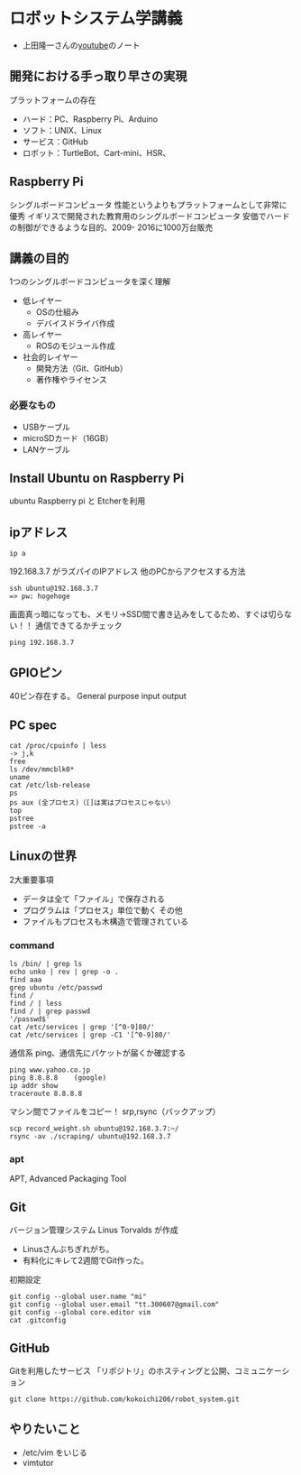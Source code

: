 # ロボットシステム学講義
- 上田隆一さんの[youtube](https://www.youtube.com/watch?v=twM88vv21LM&list=PLbUh9y6MXvjdIB5A9uhrZVrhAaXc61Pzz&index=1)のノート

## 開発における手っ取り早さの実現
プラットフォームの存在
- ハード：PC、Raspberry Pi、Arduino
- ソフト：UNIX、Linux
- サービス：GitHub
- ロボット：TurtleBot、Cart-mini、HSR、

## Raspberry Pi
シングルボードコンピュータ
性能というよりもプラットフォームとして非常に優秀
イギリスで開発された教育用のシングルボードコンピュータ
安価でハードの制御ができるような目的、2009-
2016に1000万台販売

## 講義の目的
1つのシングルボードコンピュータを深く理解
- 低レイヤー
    - OSの仕組み
    - デバイスドライバ作成
- 高レイヤー
    - ROSのモジュール作成
- 社会的レイヤー
    - 開発方法（Git、GitHub）
    - 著作権やライセンス
    
### 必要なもの
- USBケーブル
- microSDカード（16GB）
- LANケーブル

## Install Ubuntu on Raspberry Pi
ubuntu Raspberry pi と Etcherを利用

## ipアドレス
```
ip a
```
192.168.3.7 がラズパイのIPアドレス
他のPCからアクセスする方法
```
ssh ubuntu@192.168.3.7
=> pw: hogehoge
```
画面真っ暗になっても、メモリ->SSD間で書き込みをしてるため、すぐは切らない！！
通信できてるかチェック
```
ping 192.168.3.7
```

## GPIOピン
40ピン存在する。
General purpose input output

## PC spec
```
cat /proc/cpuinfo | less
-> j,k
free
ls /dev/mmcblk0*
uname
cat /etc/lsb-release
ps
ps aux (全プロセス)（[]は実はプロセスじゃない）
top
pstree
pstree -a
```

## Linuxの世界
2大重要事項
- データは全て「ファイル」で保存される
- プログラムは「プロセス」単位で動く
その他
- ファイルもプロセスも木構造で管理されている

### command
```
ls /bin/ | grep ls
echo unko | rev | grep -o .
find aaa
grep ubuntu /etc/passwd
find /
find / | less
find / | grep passwd
'/passwd$'
cat /etc/services | grep '[^0-9]80/'
cat /etc/services | grep -C1 '[^0-9]80/'
```
通信系
ping、通信先にパケットが届くか確認する
```
ping www.yahoo.co.jp
ping 8.8.8.8    (google)
ip addr show
traceroute 8.8.8.8
```
マシン間でファイルをコピー！
srp,rsync（バックアップ）
```
scp record_weight.sh ubuntu@192.168.3.7:~/
rsync -av ./scraping/ ubuntu@192.168.3.7

```

### apt
APT, Advanced Packaging Tool



## Git
バージョン管理システム
Linus Torvalds が作成
- Linusさんぶちぎれがち。
- 有料化にキレて2週間でGit作った。

初期設定
```
git config --global user.name "mi"
git config --global user.email "tt.300607@gmail.com"
git config --global core.editor vim
cat .gitconfig
```

## GitHub
Gitを利用したサービス
「リポジトリ」のホスティングと公開、コミュニケーション
```
git clone https://github.com/kokoichi206/robot_system.git
``` 


## やりたいこと
- /etc/vim をいじる
- vimtutor



